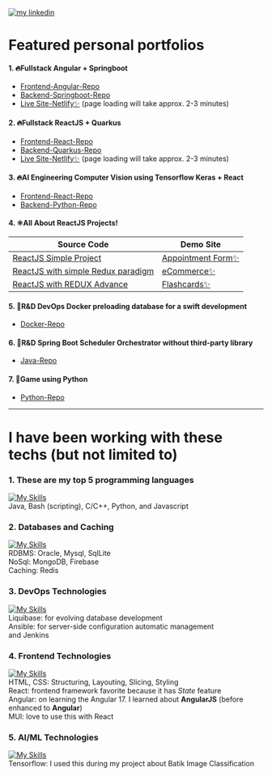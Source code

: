 
<p align="left">
  <a href="https://www.linkedin.com/in/samuel-tumewu-b2542915b/">
          <img src="https://img.shields.io/badge/Linkedin-connect_with_me-blue?logo=linkedin" alt="my linkedin"></a>
</p>

# Featured personal portfolios
#### 1. 🔥Fullstack **Angular** + **Springboot**
  - [Frontend-Angular-Repo](https://github.com/samueltumewu/angular17-patientapp)
  - [Backend-Springboot-Repo](https://github.com/samueltumewu/patientapp)
  - [Live Site-Netlify✨](https://angular-patient-client.netlify.app/) (page loading will take approx. 2-3 minutes)
#### 2. 🔥Fullstack **ReactJS** + **Quarkus**
  - [Frontend-React-Repo](https://github.com/samueltumewu/react-store-catalog-app)
  - [Backend-Quarkus-Repo](https://github.com/samueltumewu/quarkus-store-catalog-app)
  - [Live Site-Netlify✨](https://react-store-catalog-app.netlify.app/) (page loading will take approx. 2-3 minutes)
#### 3. 🔥AI Engineering Computer Vision using Tensorflow **Keras** + **React**
  - [Frontend-React-Repo](https://github.com/samueltumewu/KenalBatik-app)
  - [Backend-Python-Repo](https://github.com/samueltumewu/KenalBatik)
#### 4. ⚛️All About ReactJS Projects!
| Source Code | Demo Site  |
|---|----|
| [ReactJS Simple Project ](https://github.com/samueltumewu/appointment-form) | [Appointment Form✨](https://reactjs-appointment-planner.netlify.app/) |
| [ReactJS with simple Redux paradigm ](https://github.com/samueltumewu/redux-ecommerce) |  [eCommerce✨](https://redux-react-online-shop.netlify.app/) |
| [ReactJS with REDUX Advance ](https://github.com/samueltumewu/flashcards-react18) |  [Flashcards✨](https://flashcards-reactjs18.netlify.app/) |
#### 5. 🎯R&D DevOps Docker preloading database for a swift development
  - [Docker-Repo](https://github.com/samueltumewu/mysql-docker-loaded-data)
#### 6. 🎯R&D Spring Boot Scheduler Orchestrator without third-party library
  - [Java-Repo](https://github.com/samueltumewu/scheduler-orchestrator-java)
#### 7. 🎢Game using Python
  - [Python-Repo](https://github.com/samueltumewu/Python-Game)

---

# I have been working with these techs (but not limited to)
### 1. These are my top 5 programming languages  
  
[![My Skills](https://skillicons.dev/icons?i=blank,java,bash,cpp,python,js)](https://skillicons.dev)  
Java, Bash (scripting), C/C++, Python, and Javascript
  
### 2. Databases and Caching

[![My Skills](https://skillicons.dev/icons?i=oracle,mysql,mongodb,sqlite,firebase,redis)](https://skillicons.dev)  
RDBMS: Oracle, Mysql, SqlLite   
NoSql: MongoDB, Firebase  
Caching: Redis

### 3. DevOps Technologies

[![My Skills](https://skillicons.dev/icons?i=liquibase,ansible,jenkins)](https://skillicons.dev)   
Liquibase: for evolving database development  
Ansible: for server-side configuration automatic management  
and Jenkins  

### 4. Frontend Technologies

[![My Skills](https://skillicons.dev/icons?i=blank,html,css,react,angular,mui)](https://skillicons.dev)   
HTML, CSS:   Structuring, Layouting, Slicing, Styling \
React:       frontend framework favorite because it has *State* feature \
Angular:     on learning the Angular 17. I learned about **AngularJS** (before enhanced to **Angular**) \
MUI:         love to use this with React

### 5. AI/ML Technologies

[![My Skills](https://skillicons.dev/icons?i=blank,tensorflow)](https://skillicons.dev)   
Tensorflow: I used this during my project about Batik Image Classification


<!--
**samueltumewu/samueltumewu** is a ✨ _special_ ✨ repository because its `README.md` (this file) appears on your GitHub profile.

Here are some ideas to get you started:

- 🔭 I’m currently working on ...
- 🌱 I’m currently learning ...
- 👯 I’m looking to collaborate on ...
- 🤔 I’m looking for help with ...
- 💬 Ask me about ...
- 📫 How to reach me: ...
- 😄 Pronouns: ...
- ⚡ Fun fact: ...
-->
